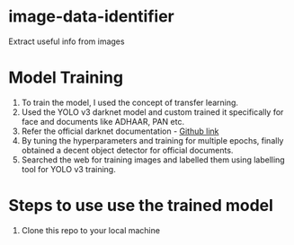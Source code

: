 # image-data-identifier
Extract useful info from images

# Model Training
1. To train the model, I used the concept of transfer learning.
2. Used the YOLO v3 darknet model and custom trained it specifically for face and documents like ADHAAR, PAN etc.
3. Refer the official darknet documentation - [Github link](https://github.com/AlexeyAB/darknet#requirements)
4. By tuning the hyperparameters and training for multiple epochs, finally obtained a decent object detector for official documents.
5. Searched the web for training images and labelled them using labelling tool for YOLO v3 training.

# Steps to use use the trained model

1. Clone this repo to your local machine
